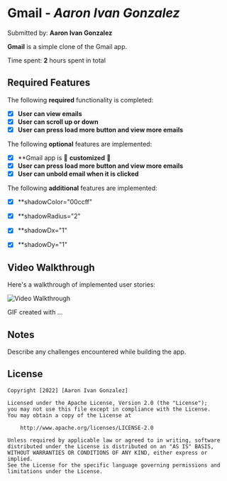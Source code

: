 # Gmail - *Aaron Ivan Gonzalez*

Submitted by: **Aaron Ivan Gonzalez**

**Gmail** is a simple clone of the Gmail app.

Time spent: **2** hours spent in total

## Required Features

The following **required** functionality is completed:

- [x] **User can view emails**
- [x] **User can scroll up or down**
- [x] **User can press load more button and view more emails**

The following **optional** features are implemented:

- [x] **Gmail app is 🎨 **customized** 🎨
- [x] **User can press load more button and view more emails**
- [x] **User can unbold email when it is clicked**

The following **additional** features are implemented:

* [x] **shadowColor="00ccff"
* [x] **shadowRadius="2"
* [x] **shadowDx="1"
* [x] **shadowDy="1"


## Video Walkthrough

Here's a walkthrough of implemented user stories:

<img src='http://i.imgur.com/link/to/your/gif/file.gif' title='Video Walkthrough' width='' alt='Video Walkthrough' />

<!-- Replace this with whatever GIF tool you used! -->
GIF created with ...  
<!-- Recommended tools:
[Kap](https://getkap.co/) for macOS
[ScreenToGif](https://www.screentogif.com/) for Windows
[peek](https://github.com/phw/peek) for Linux. -->

## Notes

Describe any challenges encountered while building the app.

## License

    Copyright [2022] [Aaron Ivan Gonzalez]

    Licensed under the Apache License, Version 2.0 (the "License");
    you may not use this file except in compliance with the License.
    You may obtain a copy of the License at

        http://www.apache.org/licenses/LICENSE-2.0

    Unless required by applicable law or agreed to in writing, software
    distributed under the License is distributed on an "AS IS" BASIS,
    WITHOUT WARRANTIES OR CONDITIONS OF ANY KIND, either express or implied.
    See the License for the specific language governing permissions and
    limitations under the License.
